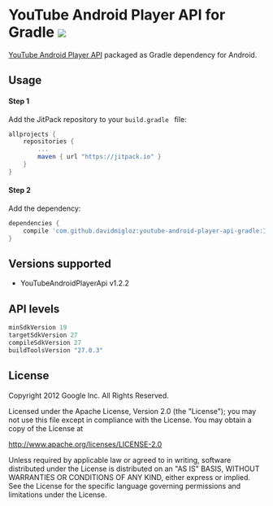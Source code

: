 # YouTube Android Player API for Gradle [![](https://jitpack.io/v/davidmigloz/youtube-android-player-api-gradle.svg)](https://jitpack.io/#davidmigloz/youtube-android-player-api-gradle)

[YouTube Android Player API](https://developers.google.com/youtube/android/player/) packaged as Gradle dependency for Android.

## Usage

#### Step 1

Add the JitPack repository to your `build.gradle ` file:

```gradle
allprojects {
	repositories {
		...
		maven { url "https://jitpack.io" }
	}
}
```

#### Step 2

Add the dependency:

```gradle
dependencies {
	compile 'com.github.davidmigloz:youtube-android-player-api-gradle:1.2.2.1'
}
```

## Versions supported

- YouTubeAndroidPlayerApi v1.2.2

## API levels

```gradle
minSdkVersion 19
targetSdkVersion 27
compileSdkVersion 27
buildToolsVersion "27.0.3"
```

## License

Copyright 2012 Google Inc. All Rights Reserved.

Licensed under the Apache License, Version 2.0 (the "License"); you may not use this file except in compliance with the License. You may obtain a copy of the License at

http://www.apache.org/licenses/LICENSE-2.0

Unless required by applicable law or agreed to in writing, software distributed under the License is distributed on an "AS IS" BASIS, WITHOUT WARRANTIES OR CONDITIONS OF ANY KIND, either express or implied. See the License for the specific language governing permissions and limitations under the License.
